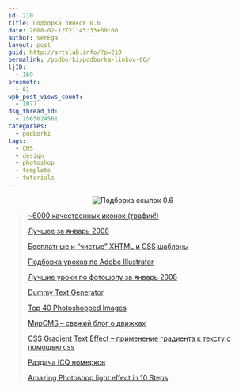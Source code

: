 ```yaml
---
id: 210
title: Подборка линков 0.6
date: 2008-02-12T21:45:33+00:00
author: serEga
layout: post
guid: http://artslab.info/?p=210
permalink: /podborki/podborka-linkov-06/
ljID:
  - 169
prosmotr:
  - 61
wpb_post_views_count:
  - 1077
dsq_thread_id:
  - 1565024561
categories:
  - podborki
tags:
  - CMS
  - design
  - photoshop
  - template
  - tutorials
---
```

<p style="text-align: center">
  <img src="http://artslab.info/wp-content/uploads/links.gif" alt="Подборка ссылок 0.6" />
</p>

> <a href="http://nerdbusiness.com/blog/5978-high-quality-icons-web-apps-rss" target="_blank">~6000 качественных иконок (трафик!)</a>
>
> <a href="http://www.smashingmagazine.com/2008/01/25/best-of-january-2008/" target="_blank">Лучшее за январь 2008</a>
>
> <a href="http://www.nuviotemplates.com/templates.php" target="_blank">Бесплатные и &#8220;чистые&#8221; XHTML и CSS шаблоны</a>
>
> <a href="http://www.smashingmagazine.com/2008/02/05/illustrator-tutorials-best-of/" target="_blank">Подборка уроков по Adobe Illustrator</a>
>
> <a href="http://psdtuts.com/web/best-of-the-web-january/" title="уроки по adobe photoshop" target="_blank">Лучшие уроки по фотошопу за январь 2008</a>
>
> <a href="http://www.blindtextgenerator.com/" target="_blank">Dummy Text Generator</a>
>
> <a href="http://www.vertustech.com/blog/2008/02/11/32/" title="40 Best Photoshopped Images" target="_blank">Top 40 Photoshopped Images</a>
>
> <a href="http://mircms.ru" target="_blank">МирCMS &#8211; свежий блог о движках</a>
>
> <a href="http://www.webdesignerwall.com/tutorials/css-gradient-text-effect/" target="_blank">CSS Gradient Text Effect &#8211; применение градиента к тексту с помощью css</a>
>
> <a href="http://helicopter.net.ru/vsyak-razn/nomerki/" target="_blank">Раздача ICQ номерков</a>
>
> <a href="http://abduzeedo.com/coffee-magic" title="уроки фотошоп" target="_blank">Amazing Photoshop light effect in 10 Steps</a>